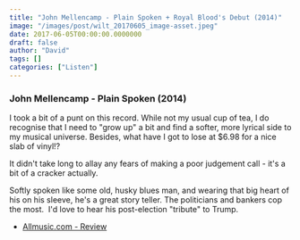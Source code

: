 ```yaml
---
title: "John Mellencamp - Plain Spoken + Royal Blood's Debut (2014)"
image: "/images/post/wilt_20170605_image-asset.jpeg"
date: 2017-06-05T00:00:00.0000000
draft: false
author: "David"
tags: []
categories: ["Listen"]
---
```

### **John Mellencamp - Plain Spoken (2014)**

 I took a bit of a punt on this record. While not my usual cup of tea, I do recognise that I need to "grow up" a bit and find a softer, more lyrical side to my musical universe. Besides, what have I got to lose at $6.98 for a nice slab of vinyl!? 

 It didn't take long to allay any fears of making a poor judgement call - it's a bit of a cracker actually. 

 Softly spoken like some old, husky blues man, and wearing that big heart of his on his sleeve, he's a great story teller. The politicians and bankers cop the most.  I'd love to hear his post-election "tribute" to Trump.

-  [Allmusic.com - Review](http://www.allmusic.com/album/plain-spoken-mw0002714048)